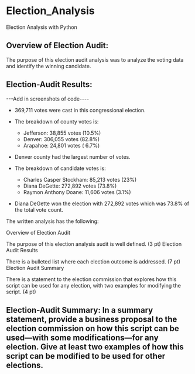 # Election_Analysis
Election Analysis with Python
## Overview of Election Audit: 
The purpose of this election audit analysis was to analyze the voting data and identify the winning candidate.

## Election-Audit Results: 

---Add in screenshots of code----
- 369,711 votes were cast in this congressional election.
- The breakdown of county votes is:
    - Jefferson: 38,855 votes (10.5%)
    - Denver: 306,055 votes (82.8%)
    - Arapahoe: 24,801 votes ( 6.7%)

- Denver county had the largest number of votes.
- The breakdown of candidate votes is:
    - Charles Casper Stockham: 85,213 votes (23%)
    - Diana DeGette: 272,892 votes (73.8%)
    - Raymon Anthony Doane: 11,606 votes (3.1%)
- Diana DeGette won the election with 272,892 votes which was 73.8% of the total vote count.

The written analysis has the following:

Overview of Election Audit

The purpose of this election analysis audit is well defined. (3 pt)
Election Audit Results

There is a bulleted list where each election outcome is addressed. (7 pt)
Election Audit Summary

There is a statement to the election commission that explores how this script can be used for any election, with two examples for modifying the script. (4 pt)
## Election-Audit Summary: In a summary statement, provide a business proposal to the election commission on how this script can be used—with some modifications—for any election. Give at least two examples of how this script can be modified to be used for other elections.
